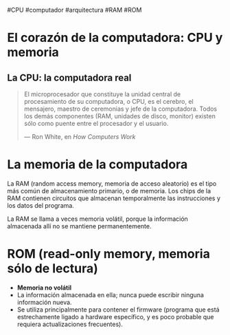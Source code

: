 #CPU #computador  #arquitectura #RAM #ROM
# El corazón de la computadora: CPU y memoria

## La CPU: la computadora real

> El microprocesador que constituye la unidad central de procesamiento de su computadora, o CPU, es el cerebro, el mensajero, maestro de ceremonias y jefe de la computadora. Todos los demás componentes (RAM, unidades de disco, monitor) existen sólo como puente entre el procesador y el usuario.
> 
> — Ron White, en *How Computers Work*


# La memoria de la computadora
La RAM (random access memory, memoria de acceso aleatorio) es el tipo más común de almacenamiento primario, o de memoria. Los chips de la RAM contienen circuitos que almacenan temporalmente las instrucciones y los datos del programa.

La RAM se llama a veces memoria volátil, porque la información almacenada allí no se mantiene permanentemente.

# ROM (read-only memory, memoria sólo de lectura)

- **Memoria no volátil**
- La información almacenada en ella; nunca puede escribir ninguna información nueva.
- Se utiliza principalmente para contener el firmware (programa que está estrechamente ligado a hardware específico, y es poco probable que requiera actualizaciones frecuentes).

